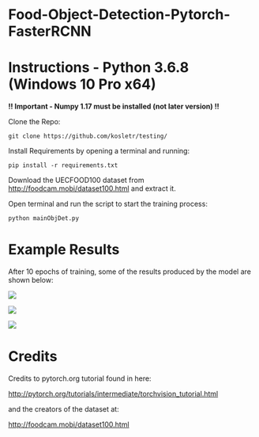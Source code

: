 # Food-Object-Detection-Pytorch-FasterRCNN

# Instructions - Python 3.6.8 (Windows 10 Pro x64)

<b>!! Important - Numpy 1.17 must be installed (not later version) !!</b>


Clone the Repo:

	git clone https://github.com/kosletr/testing/

Install Requirements by opening a terminal and running:

	pip install -r requirements.txt
  
Download the UECFOOD100 dataset from http://foodcam.mobi/dataset100.html and extract it.

Open terminal and run the script to start the training process:

	python mainObjDet.py


# Example Results

After 10 epochs of training, some of the results produced by the model are shown below:

![](https://github.com/kosletr/testing/blob/master/imgs/Rice.png) 

![](https://github.com/kosletr/testing/blob/master/imgs/Spinach.png)

![](https://github.com/kosletr/testing/blob/master/imgs/Multiple.png)

# Credits
Credits to pytorch.org tutorial found in here:

http://pytorch.org/tutorials/intermediate/torchvision_tutorial.html

and the creators of the dataset at:

http://foodcam.mobi/dataset100.html
